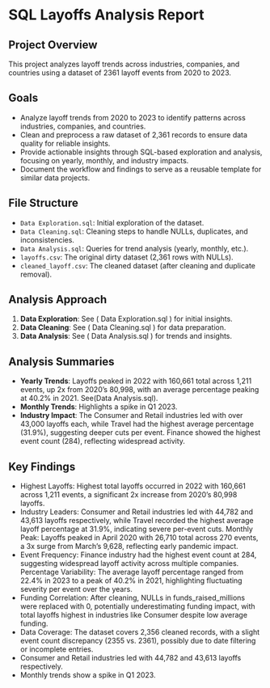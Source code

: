 # SQL Layoffs Analysis Report

## Project Overview
This project analyzes layoff trends across industries, companies, and countries using a dataset of 2361 layoff events from 2020 to 2023.

## Goals
- Analyze layoff trends from 2020 to 2023 to identify patterns across industries, companies, and countries.
- Clean and preprocess a raw dataset of 2,361 records to ensure data quality for reliable insights.
- Provide actionable insights through SQL-based exploration and analysis, focusing on yearly, monthly, and industry impacts.
- Document the workflow and findings to serve as a reusable template for similar data projects.

## File Structure
- `Data Exploration.sql`: Initial exploration of the dataset.
- `Data Cleaning.sql`: Cleaning steps to handle NULLs, duplicates, and inconsistencies.
- `Data Analysis.sql`: Queries for trend analysis (yearly, monthly, etc.).
- `layoffs.csv`: The original dirty dataset (2,361 rows with NULLs).
- `cleaned_layoff.csv`: The cleaned dataset (after cleaning and duplicate removal).

## Analysis Approach
1. **Data Exploration**: See ( Data Exploration.sql ) for initial insights.
2. **Data Cleaning**: See ( Data Cleaning.sql ) for data preparation.
3. **Data Analysis**: See ( Data Analysis.sql ) for trends and insights.

## Analysis Summaries
- **Yearly Trends**: Layoffs peaked in 2022 with 160,661 total across 1,211 events, up 2x from 2020’s 80,998, with an average percentage peaking at 40.2% in 2021. See(Data Analysis.sql).
- **Monthly Trends**: Highlights a spike in Q1 2023.
- **Industry Impact**: The Consumer and Retail industries led with over 43,000 layoffs each, while Travel had the highest average percentage (31.9%), suggesting deeper cuts per event. Finance showed the highest event count (284), reflecting widespread activity.

## Key Findings
- Highest Layoffs: Highest total layoffs occurred in 2022 with 160,661 across 1,211 events, a significant 2x increase from 2020’s 80,998 layoffs.
- Industry Leaders: Consumer and Retail industries led with 44,782 and 43,613 layoffs respectively, while Travel recorded the highest average layoff percentage at 31.9%, indicating severe per-event cuts.
Monthly Peak: Layoffs peaked in April 2020 with 26,710 total across 270 events, a 3x surge from March’s 9,628, reflecting early pandemic impact.
- Event Frequency: Finance industry had the highest event count at 284, suggesting widespread layoff activity across multiple companies.
Percentage Variability: The average layoff percentage ranged from 22.4% in 2023 to a peak of 40.2% in 2021, highlighting fluctuating severity per event over the years.
- Funding Correlation: After cleaning, NULLs in funds_raised_millions were replaced with 0, potentially underestimating funding impact, with total layoffs highest in industries like Consumer despite low average funding.
- Data Coverage: The dataset covers 2,356 cleaned records, with a slight event count discrepancy (2355 vs. 2361), possibly due to date filtering or incomplete entries.
- Consumer and Retail industries led with 44,782 and 43,613 layoffs respectively.
- Monthly trends show a spike in Q1 2023.
